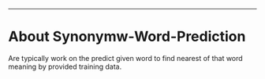 **************
About Synonymw-Word-Prediction
==============

Are typically work on the predict given word to find nearest of that word meaning by provided training data.
